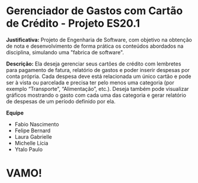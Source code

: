 # Gerenciador de Gastos com Cartão de Crédito - Projeto ES20.1

**Justificativa:** Projeto de Engenharia de Software, com objetivo na obtenção de nota e desenvolvimento de forma prática os conteúdos abordados na disciplina, simulando uma "fabrica de software".

**Descrição:** Ela deseja gerenciar seus cartões de crédito com lembretes para pagamento de fatura, relatório de gastos e poder inserir despesas por conta própria. Cada despesa deve está relacionada um único cartão e pode ser à vista ou parcelada e precisa ter pelo menos uma categoria (por exemplo “Transporte”, “Alimentação”, etc.). Deseja também pode visualizar gráficos mostrando o gasto com cada uma das categoria e gerar relatório de despesas de um período definido por ela.


****Equipe****
* Fabio Nascimento
* Felipe Bernard
* Laura Gabrielle 
* Michelle Lícia
* Ytalo Paulo


# VAMO!
